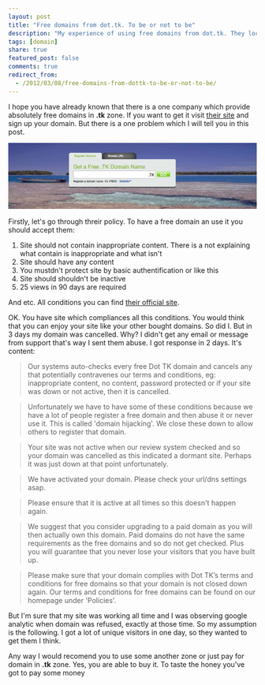 ```yaml
---
layout: post
title: "Free domains from dot.tk. To be or not to be"
description: "My experience of using free domains from dot.tk. They locked my domain *.tk without any reason. To taste the honey you've got to pay some money"
tags: [domain]
share: true
featured_post: false
comments: true
redirect_from:
  - /2012/03/08/free-domains-from-dottk-to-be-or-not-to-be/
---
```



I hope you have already known that there is a one company which provide absolutely free domains in **.tk** zone. If you want to get it visit [their site](http://www.dot.tk) and sign up your domain. But there is a one problem which I will tell you in this post.

![Dot.tk - get a free domain. Absolutely free](/images/dot_tk.jpg)

Firstly, let's go through threir policy. To have a free domain an use it you should accept them:

1. Site should not contain inappropriate content. There is a not explaining what contain is inappropriate and what isn't
2. Site should have any content
3. You mustdn't protect site by basic authentification or like this
4. Site should shouldn't be inactive
5. 25 views in 90 days are required

And etc. All conditions you can find [their official site](http://www.dot.tk).

OK. You have site which compliances all this conditions. You would think that you can enjoy your site like your other bought domains. So did I. But in 3 days my domain was cancelled. Why? I didn't get any email or message from support that's way I sent them abuse. I got response in 2 days. It's content:

>Our systems auto-checks every free Dot TK domain and cancels any that potentially contravenes our terms and conditions, eg: inappropriate content, no content, password protected or if your site was down or not active, then it is cancelled.

>Unfortunately we have to have some of these conditions because we have a lot of people register a free domain and then abuse it or never use it. This is called 'domain hijacking'. We close these down to allow others to register that domain.

>Your site was not active when our review system checked and so your domain was cancelled as this indicated a dormant site. Perhaps it was just down at that point unfortunately.

>We have activated your domain. Please check your url/dns settings asap.

>Please ensure that it is active at all times so this doesn't happen again.

>We suggest that you consider upgrading to a paid domain as you will then actually own this domain. Paid domains do not have the same requirements as the free domains and so do not get checked. Plus you will guarantee that you never lose your visitors that you have built up.

>Please make sure that your domain complies with Dot TK’s terms and conditions for free domains so that your domain is not closed down again. Our terms and conditions for free domains can be found on our homepage under 'Policies'.

But I'm sure that my site was working all time and I was observing google analytic when domain was refused, exactly at those time. So my assumption is the following. I got a lot of unique visitors in one day, so they wanted to get them I think.

Any way I would recomend you to use some another zone or just pay for domain in **.tk** zone. Yes, you are able to buy it. To taste the honey you've got to pay some money
